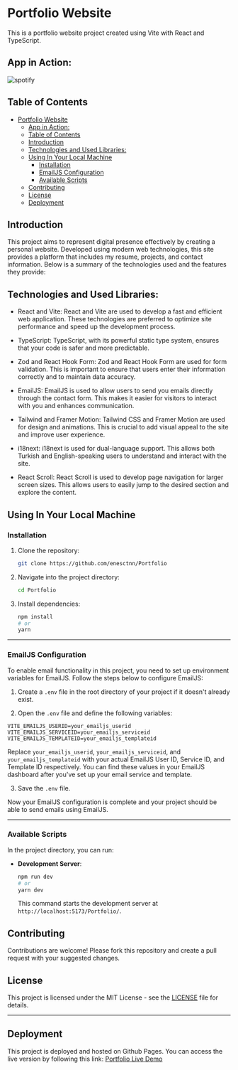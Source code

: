 # Portfolio Website

This is a portfolio website project created using Vite with React and TypeScript.

## App in Action:

![spotify](/src/assets/projects/portfolio/portfolio.gif)

## Table of Contents

- [Portfolio Website](#portfolio-website)
  - [App in Action:](#app-in-action)
  - [Table of Contents](#table-of-contents)
  - [Introduction](#introduction)
  - [Technologies and Used Libraries:](#technologies-and-used-libraries)
  - [Using In Your Local Machine](#using-in-your-local-machine)
    - [Installation](#installation)
    - [EmailJS Configuration](#emailjs-configuration)
    - [Available Scripts](#available-scripts)
  - [Contributing](#contributing)
  - [License](#license)
  - [Deployment](#deployment)

## Introduction

This project aims to represent digital presence effectively by creating a personal website. Developed using modern web technologies, this site provides a platform that includes my resume, projects, and contact information. Below is a summary of the technologies used and the features they provide:

## Technologies and Used Libraries:

- React and Vite: React and Vite are used to develop a fast and efficient web application. These technologies are preferred to optimize site performance and speed up the development process.

- TypeScript: TypeScript, with its powerful static type system, ensures that your code is safer and more predictable.

- Zod and React Hook Form: Zod and React Hook Form are used for form validation. This is important to ensure that users enter their information correctly and to maintain data accuracy.

- EmailJS: EmailJS is used to allow users to send you emails directly through the contact form. This makes it easier for visitors to interact with you and enhances communication.

- Tailwind and Framer Motion: Tailwind CSS and Framer Motion are used for design and animations. This is crucial to add visual appeal to the site and improve user experience.

- i18next: i18next is used for dual-language support. This allows both Turkish and English-speaking users to understand and interact with the site.

- React Scroll: React Scroll is used to develop page navigation for larger screen sizes. This allows users to easily jump to the desired section and explore the content.

## Using In Your Local Machine

### Installation

1. Clone the repository:

   ```bash
   git clone https://github.com/enesctnn/Portfolio
   ```

2. Navigate into the project directory:

   ```bash
   cd Portfolio
   ```

3. Install dependencies:

   ```bash
   npm install
   # or
   yarn
   ```

---

### EmailJS Configuration

To enable email functionality in this project, you need to set up environment variables for EmailJS. Follow the steps below to configure EmailJS:

1. Create a `.env` file in the root directory of your project if it doesn't already exist.

2. Open the `.env` file and define the following variables:

```
VITE_EMAILJS_USERID=your_emailjs_userid
VITE_EMAILJS_SERVICEID=your_emailjs_serviceid
VITE_EMAILJS_TEMPLATEID=your_emailjs_templateid
```

Replace `your_emailjs_userid`, `your_emailjs_serviceid`, and `your_emailjs_templateid` with your actual EmailJS User ID, Service ID, and Template ID respectively. You can find these values in your EmailJS dashboard after you've set up your email service and template.

3. Save the `.env` file.

Now your EmailJS configuration is complete and your project should be able to send emails using EmailJS.

---

### Available Scripts

In the project directory, you can run:

- **Development Server**:

  ```bash
  npm run dev
  # or
  yarn dev
  ```

  This command starts the development server at `http://localhost:5173/Portfolio/`.

## Contributing

Contributions are welcome! Please fork this repository and create a pull request with your suggested changes.

## License

This project is licensed under the MIT License - see the [LICENSE](LICENSE) file for details.

---

## Deployment

This project is deployed and hosted on Github Pages. You can access the live version by following this link: [Portfolio Live Demo](https://enesctnn.github.io/Portfolio/)
